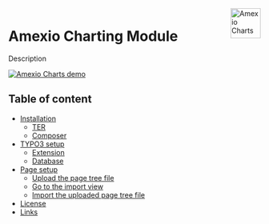 <a href="https://amexio.org/">
    <img src="https://www.lesarbresdesign.info/images/plotalot/icon_plotalot.png" alt="Amexio Charts" title="Amexio" align="right" height="60" />
</a>

Amexio Charting Module
======================

Description

[![Amexio Charts demo](https://aimeos.org/fileadmin/user_upload/typo3-demo.jpg)](http://typo3.demo.aimeos.org/)

## Table of content

- [Installation](#installation)
    - [TER](#typo3-extension-repository)
    - [Composer](#composer)
- [TYPO3 setup](#typo3-setup)
    - [Extension](#extension)
    - [Database](#database)
- [Page setup](#page-setup)
    - [Upload the page tree file](#upload-the-page-tree-file)
    - [Go to the import view](#go-to-the-import-view)
    - [Import the uploaded page tree file](#import-the-uploaded-page-tree-file)
- [License](#license)
- [Links](#links)
